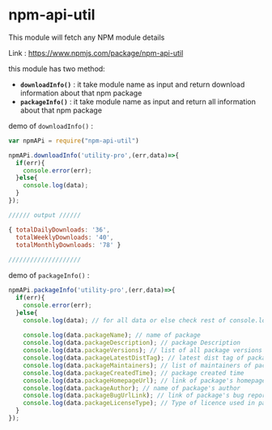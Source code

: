 # npm-api-util
This module will fetch any NPM module details

Link : https://www.npmjs.com/package/npm-api-util

this module has two method:

* __`downloadInfo()`__ : it take module name as input and return  download information about that npm package
* __`packageInfo()`__ : it take module name as input and return  all information about that npm package


demo of `downloadInfo()` :
```js
var npmAPi = require("npm-api-util")

npmAPi.downloadInfo('utility-pro',(err,data)=>{
  if(err){
    console.error(err);
  }else{
    console.log(data);
  }
});

////// output //////

{ totalDailyDownloads: '36',
  totalWeeklyDownloads: '40',
  totalMonthlyDownloads: '78' }
  
//////////////////// 
```
demo of `packageInfo()` :
```js
npmAPi.packageInfo('utility-pro',(err,data)=>{
  if(err){
    console.error(err);
  }else{
    console.log(data); // for all data or else check rest of console.log()
    
    console.log(data.packageName); // name of package
    console.log(data.packageDescription); // package Description
    console.log(data.packageVersions); // list of all package versions
    console.log(data.packageLatestDistTag); // latest dist tag of package
    console.log(data.packageMaintainers); // list of maintainers of package
    console.log(data.packageCreatedTime); // package created time
    console.log(data.packageHomepageUrl); // link of package's homepage
    console.log(data.packageAuthor); // name of package's author
    console.log(data.packageBugUrlLink); // link of package's bug reporting page
    console.log(data.packageLicenseType); // Type of licence used in package
  }
});
```
